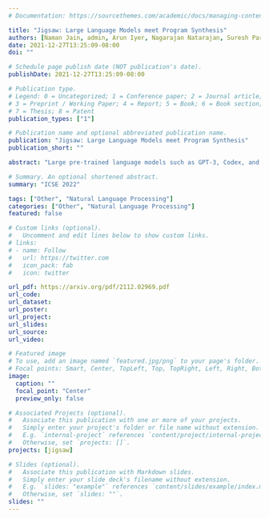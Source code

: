 ```yaml
---
# Documentation: https://sourcethemes.com/academic/docs/managing-content/

title: "Jigsaw: Large Language Models meet Program Synthesis"
authors: [Naman Jain, admin, Arun Iyer, Nagarajan Natarajan, Suresh Parthasarathy, Sriram Rajamani, Rahul Sharma]
date: 2021-12-27T13:25:09-08:00
doi: ""

# Schedule page publish date (NOT publication's date).
publishDate: 2021-12-27T13:25:09-08:00

# Publication type.
# Legend: 0 = Uncategorized; 1 = Conference paper; 2 = Journal article;
# 3 = Preprint / Working Paper; 4 = Report; 5 = Book; 6 = Book section;
# 7 = Thesis; 8 = Patent
publication_types: ["1"]

# Publication name and optional abbreviated publication name.
publication: "Jigsaw: Large Language Models meet Program Synthesis"
publication_short: ""

abstract: "Large pre-trained language models such as GPT-3, Codex, and Google’s language model are now capable of generating code from natural language specifications of programmer intent. We view these developments with a mixture of optimism and caution. On the optimistic side, such large language models have the potential to improve productivity by providing an automated AI pair programmer for every programmer in the world. On the cautionary side, since these large language models do not understand program semantics, they offer no guarantees about quality of the suggested code. In this paper, we present an approach to augment these large language models with post-processing steps based on program analysis and synthesis techniques, that understand the syntax and semantics of programs. Further, we show that such techniques can make use of user feedback and improve with usage. We present our experiences from building and evaluating such a tool Jigsaw, targeted at synthesizing code for using Python Pandas API using multi-modal inputs. Our experience suggests that as these large language models evolve for synthesizing code from intent, Jigsaw has an important role to play in improving the accuracy of the systems."

# Summary. An optional shortened abstract.
summary: "ICSE 2022"

tags: ["Other", "Natural Language Processing"]
categories: ["Other", "Natural Language Processing"]
featured: false

# Custom links (optional).
#   Uncomment and edit lines below to show custom links.
# links:
# - name: Follow
#   url: https://twitter.com
#   icon_pack: fab
#   icon: twitter

url_pdf: https://arxiv.org/pdf/2112.02969.pdf
url_code:
url_dataset:
url_poster:
url_project:
url_slides:
url_source:
url_video:

# Featured image
# To use, add an image named `featured.jpg/png` to your page's folder. 
# Focal points: Smart, Center, TopLeft, Top, TopRight, Left, Right, BottomLeft, Bottom, BottomRight.
image:
  caption: ""
  focal_point: "Center"
  preview_only: false

# Associated Projects (optional).
#   Associate this publication with one or more of your projects.
#   Simply enter your project's folder or file name without extension.
#   E.g. `internal-project` references `content/project/internal-project/index.md`.
#   Otherwise, set `projects: []`.
projects: [jigsaw]

# Slides (optional).
#   Associate this publication with Markdown slides.
#   Simply enter your slide deck's filename without extension.
#   E.g. `slides: "example"` references `content/slides/example/index.md`.
#   Otherwise, set `slides: ""`.
slides: ""
---
```

